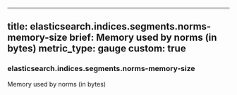 
---
title: elasticsearch.indices.segments.norms-memory-size
brief: Memory used by norms (in bytes)
metric_type: gauge
custom: true
---
### elasticsearch.indices.segments.norms-memory-size

Memory used by norms (in bytes)
